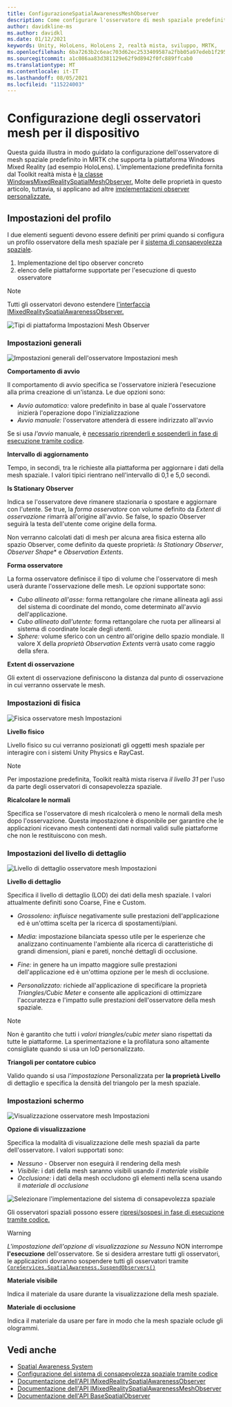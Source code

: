 ```yaml
---
title: ConfigurazioneSpatialAwarenessMeshObserver
description: Come configurare l'osservatore di mesh spaziale predefinito in MRTK
author: davidkline-ms
ms.author: davidkl
ms.date: 01/12/2021
keywords: Unity, HoloLens, HoloLens 2, realtà mista, sviluppo, MRTK,
ms.openlocfilehash: 6ba7263b2c6eac703d62ec2533409587a2fbb05a97edeb1f295753e4e8882ed3
ms.sourcegitcommit: a1c086aa83d381129e62f9d8942f0fc889ffcab0
ms.translationtype: MT
ms.contentlocale: it-IT
ms.lasthandoff: 08/05/2021
ms.locfileid: "115224003"
---
```

# <a name="configuring-mesh-observers-for-device"></a>Configurazione degli osservatori mesh per il dispositivo

Questa guida illustra in modo guidato la configurazione dell'osservatore di mesh spaziale predefinito in MRTK che supporta la piattaforma Windows Mixed Reality (ad esempio HoloLens). L'implementazione predefinita fornita dal Toolkit realtà mista è [la classe WindowsMixedRealitySpatialMeshObserver.](xref:Microsoft.MixedReality.Toolkit.WindowsMixedReality.SpatialAwareness.WindowsMixedRealitySpatialMeshObserver) Molte delle proprietà in questo articolo, tuttavia, si applicano ad altre [implementazioni observer personalizzate.](create-data-provider.md)

## <a name="profile-settings"></a>Impostazioni del profilo

I due elementi seguenti devono essere definiti per primi quando si configura un profilo osservatore della mesh spaziale per il [sistema di consapevolezza spaziale](spatial-awareness-getting-started.md).

1. Implementazione del tipo observer concreto
1. elenco delle piattaforme supportate per l'esecuzione di questo osservatore

> [!NOTE]
> Tutti gli osservatori devono estendere [l'interfaccia IMixedRealitySpatialAwarenessObserver.](xref:Microsoft.MixedReality.Toolkit.SpatialAwareness.IMixedRealitySpatialAwarenessObserver)

![Tipi di piattaforma Impostazioni Mesh Observer](../images/spatial-awareness/SpatialAwarenessMeshObserverProfile_TypesPlatforms.png)

### <a name="general-settings"></a>Impostazioni generali

![Impostazioni generali dell'osservatore Impostazioni mesh](../images/spatial-awareness/MeshObserverGeneralSettings.png)

**Comportamento di avvio**

Il comportamento di avvio specifica se l'osservatore inizierà l'esecuzione alla prima creazione di un'istanza. Le due opzioni sono:

* *Avvio automatico:* valore predefinito in base al quale l'osservatore inizierà l'operazione dopo l'inizializzazione
* *Avvio manuale:* l'osservatore attenderà di essere indirizzato all'avvio

Se si usa *l'avvio* manuale, è [necessario riprenderli e sospenderli in fase di esecuzione tramite codice](usage-guide.md#starting-and-stopping-mesh-observation).

**Intervallo di aggiornamento**

Tempo, in secondi, tra le richieste alla piattaforma per aggiornare i dati della mesh spaziale. I valori tipici rientrano nell'intervallo di 0,1 e 5,0 secondi.

**Is Stationary Observer**

Indica se l'osservatore deve rimanere stazionaria o spostare e aggiornare con l'utente. Se true, la *forma osservatore* con volume definito da *Extent di osservazione* rimarrà all'origine all'avvio. Se false, lo spazio Observer seguirà la testa dell'utente come origine della forma.

Non verranno calcolati dati di mesh per alcuna area fisica esterna allo spazio Observer, come definito da queste proprietà: *Is Stationary Observer*, *Observer Shape** e *Observation Extents*.

**Forma osservatore**

La forma osservatore definisce il tipo di volume che l'osservatore di mesh userà durante l'osservazione delle mesh. Le opzioni supportate sono:

* *Cubo allineato all'asse:* forma rettangolare che rimane allineata agli assi del sistema di coordinate del mondo, come determinato all'avvio dell'applicazione.
* *Cubo allineato dall'utente:* forma rettangolare che ruota per allinearsi al sistema di coordinate locale degli utenti.
* *Sphere:* volume sferico con un centro all'origine dello spazio mondiale. Il valore X della *proprietà Observation Extents* verrà usato come raggio della sfera.

**Extent di osservazione**

Gli extent di osservazione definiscono la distanza dal punto di osservazione in cui verranno osservate le mesh.

### <a name="physics-settings"></a>Impostazioni di fisica

![Fisica osservatore mesh Impostazioni](../images/spatial-awareness/MeshObserverPhysicsSettings.png)

**Livello fisico**

Livello fisico su cui verranno posizionati gli oggetti mesh spaziale per interagire con i sistemi Unity Physics e RayCast.

> [!NOTE]
> Per impostazione predefinita, Toolkit realtà mista riserva *il livello 31* per l'uso da parte degli osservatori di consapevolezza spaziale.

**Ricalcolare le normali**

Specifica se l'osservatore di mesh ricalcolerà o meno le normali della mesh dopo l'osservazione. Questa impostazione è disponibile per garantire che le applicazioni ricevano mesh contenenti dati normali validi sulle piattaforme che non le restituiscono con mesh.

### <a name="level-of-detail-settings"></a>Impostazioni del livello di dettaglio

![Livello di dettaglio osservatore mesh Impostazioni](../images/spatial-awareness/MeshObserverLevelOfDetailSettings.png)

**Livello di dettaglio**

Specifica il livello di dettaglio (LOD) dei dati della mesh spaziale. I valori attualmente definiti sono Coarse, Fine e Custom.

* *Grossoleno: influisce* negativamente sulle prestazioni dell'applicazione ed è un'ottima scelta per la ricerca di spostamenti/piani.

* *Media:* impostazione bilanciata spesso utile per le esperienze che analizzano continuamente l'ambiente alla ricerca di caratteristiche di grandi dimensioni, piani e pareti, nonché dettagli di occlusione.

* *Fine:* in genere ha un impatto maggiore sulle prestazioni dell'applicazione ed è un'ottima opzione per le mesh di occlusione.

* *Personalizzato:* richiede all'applicazione di specificare la proprietà *Triangles/Cubic Meter* e consente alle applicazioni di ottimizzare l'accuratezza e l'impatto sulle prestazioni dell'osservatore della mesh spaziale.

> [!NOTE]
> Non è garantito che tutti i *valori triangles/cubic meter* siano rispettati da tutte le piattaforme. La sperimentazione e la profilatura sono altamente consigliate quando si usa un loD personalizzato.

**Triangoli per contatore cubico**

Valido quando si usa *l'impostazione* Personalizzata per **la proprietà Livello** di dettaglio e specifica la densità del triangolo per la mesh spaziale.

### <a name="display-settings"></a>Impostazioni schermo

![Visualizzazione osservatore mesh Impostazioni](../images/spatial-awareness/MeshObserverDisplaySettings.png)

**Opzione di visualizzazione**

Specifica la modalità di visualizzazione delle mesh spaziali da parte dell'osservatore. I valori supportati sono:

* *Nessuno -* Observer non eseguirà il rendering della mesh
* *Visibile:* i dati della mesh saranno visibili usando *il materiale visibile*
* *Occlusione:* i dati della mesh occludono gli elementi nella scena usando il *materiale di occlusione*

![Selezionare l'implementazione del sistema di consapevolezza spaziale](../images/spatial-awareness/MRTK_SpatialAwareness_DisplayOptions.jpg)

Gli osservatori spaziali possono essere [ripresi/sospesi in fase di esecuzione tramite codice.](usage-guide.md#starting-and-stopping-mesh-observation)

> [!WARNING]
> *L'impostazione dell'opzione* *di visualizzazione su Nessuno* NON interrompe **l'esecuzione** dell'osservatore. Se si desidera arrestare tutti gli osservatori, le applicazioni dovranno sospendere tutti gli osservatori tramite [`CoreServices.SpatialAwareness.SuspendObservers()`](xref:Microsoft.MixedReality.Toolkit.SpatialAwareness.IMixedRealitySpatialAwarenessSystem.SuspendObservers)

**Materiale visibile**

Indica il materiale da usare durante la visualizzazione della mesh spaziale.

**Materiale di occlusione**

Indica il materiale da usare per fare in modo che la mesh spaziale oclude gli ologrammi.

## <a name="see-also"></a>Vedi anche

* [Spatial Awareness System](spatial-awareness-getting-started.md)
* [Configurazione del sistema di consapevolezza spaziale tramite codice](usage-guide.md)
* [Documentazione dell'API IMixedRealitySpatialAwarenessObserver](xref:Microsoft.MixedReality.Toolkit.SpatialAwareness.IMixedRealitySpatialAwarenessObserver)
* [Documentazione dell'API IMixedRealitySpatialAwarenessMeshObserver](xref:Microsoft.MixedReality.Toolkit.SpatialAwareness.IMixedRealitySpatialAwarenessMeshObserver)
* [Documentazione dell'API BaseSpatialObserver](xref:Microsoft.MixedReality.Toolkit.SpatialAwareness.BaseSpatialObserver)
